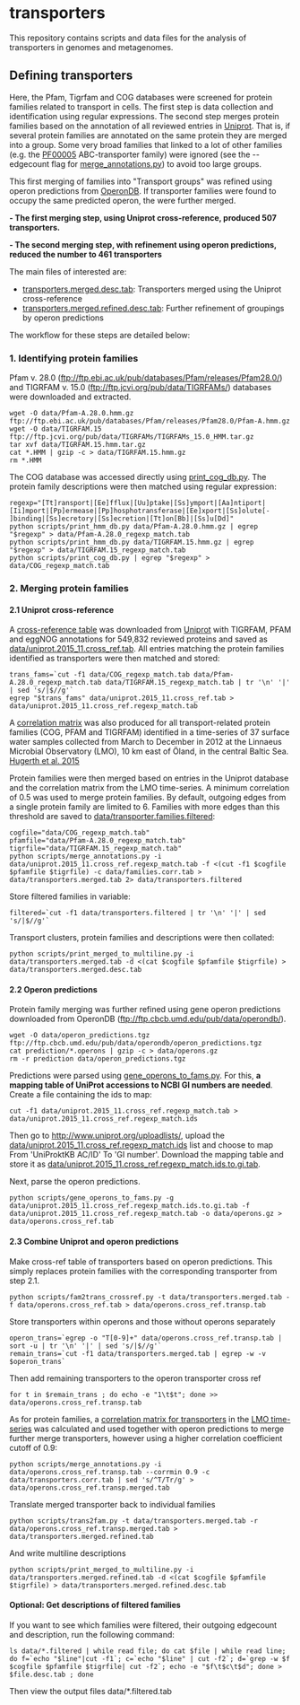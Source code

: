 # transporters
This repository contains scripts and data files for the analysis of transporters in genomes and metagenomes.

## Defining transporters
Here, the Pfam, Tigrfam and COG databases were screened for protein families related to transport in cells. 
The first step is data collection and identification using regular expressions. The second step merges protein families based on the annotation of
all reviewed entries in [Uniprot](http://www.uniprot.org). That is, if several protein families are annotated on the same protein they are merged into a group.
Some very broad families that linked to a lot of other families (e.g. the [PF00005](http://pfam.xfam.org/family/PF00005) ABC-transporter family) 
were ignored (see the --edgecount flag for [merge_annotations.py](scripts/merge_annotations.py)) to avoid too large groups.

This first merging of families into "Transport groups" was refined using operon predictions from [OperonDB](http://operondb.cbcb.umd.edu/cgi-bin/operondb/operons.cgi).
If transporter families were found to occupy the same predicted operon, the were further merged.

**- The first merging step, using Uniprot cross-reference, produced 507 transporters.**

**- The second merging step, with refinement using operon predictions, reduced the number to 461 transporters**

The main files of interested are:
* [transporters.merged.desc.tab](data/transporters.merged.desc.tab): Transporters merged using the Uniprot cross-reference
* [transporters.merged.refined.desc.tab](data/transporters.merged.refined.desc.tab): Further refinement of groupings by operon predictions

The workflow for these steps are detailed below:

### 1. Identifying protein families
Pfam v. 28.0 (ftp://ftp.ebi.ac.uk/pub/databases/Pfam/releases/Pfam28.0/) and TIGRFAM v. 15.0 (ftp://ftp.jcvi.org/pub/data/TIGRFAMs/)
databases were downloaded and extracted. 

    wget -O data/Pfam-A.28.0.hmm.gz ftp://ftp.ebi.ac.uk/pub/databases/Pfam/releases/Pfam28.0/Pfam-A.hmm.gz
    wget -O data/TIGRFAM.15 ftp://ftp.jcvi.org/pub/data/TIGRFAMs/TIGRFAMs_15.0_HMM.tar.gz
    tar xvf data/TIGRFAM.15.hmm.tar.gz
    cat *.HMM | gzip -c > data/TIGRFAM.15.hmm.gz
    rm *.HMM

The COG database was accessed directly using [print_cog_db.py](scripts/print_cog_db.py). The protein family descriptions were then matched using regular expression:

    regexp="[Tt]ransport|[Ee]fflux|[Uu]ptake|[Ss]ymport|[Aa]ntiport|[Ii]mport|[Pp]ermease|[Pp]hosphotransferase|[Ee]xport|[Ss]olute[- ]binding|[Ss]ecretory|[Ss]ecretion|[Tt]on[Bb]|[Ss]u[Dd]"
    python scripts/print_hmm_db.py data/Pfam-A.28.0.hmm.gz | egrep "$regexp" > data/Pfam-A.28.0_regexp_match.tab
    python scripts/print_hmm_db.py data/TIGRFAM.15.hmm.gz | egrep "$regexp" > data/TIGRFAM.15_regexp_match.tab
    python scripts/print_cog_db.py | egrep "$regexp" > data/COG_regexp_match.tab


### 2. Merging protein families
#### 2.1 Uniprot cross-reference
A [cross-reference table](http://www.uniprot.org/uniprot/?query=*&fil=reviewed%3Ayes) was downloaded from [Uniprot](http://www.uniprot.org/uniprot/?query=*&fil=reviewed%3Ayes) with TIGRFAM, PFAM and eggNOG annotations 
for 549,832 reviewed proteins and saved as [data/uniprot.2015_11.cross_ref.tab](data/uniprot.2015_11.cross_ref.tab). All entries matching the protein families
identified as transporters were then matched and stored:

    trans_fams=`cut -f1 data/COG_regexp_match.tab data/Pfam-A.28.0_regexp_match.tab data/TIGRFAM.15_regexp_match.tab | tr '\n' '|' | sed 's/|$//g'`
    egrep "$trans_fams" data/uniprot.2015_11.cross_ref.tab > data/uniprot.2015_11.cross_ref.regexp_match.tab

A [correlation matrix](data/families.corr.tab) was also produced for all transport-related protein families (COG, PFAM and TIGRFAM) identified in a time-series of 
37 surface water samples collected from March to December in 2012 at the Linnaeus Microbial Observatory (LMO), 10 km east of Öland, in the central Baltic Sea. [Hugerth et al. 2015](http://genomebiology.biomedcentral.com/articles/10.1186/s13059-015-0834-7)

Protein families were then merged based on entries in the Uniprot database and the correlation matrix from the LMO time-series. A minimum correlation of 0.5 was used to merge protein families. 
By default, outgoing edges from a single protein family are limited to 6. Families with more edges than this threshold are saved to [data/transporter.families.filtered](data/transporter.families.filtered):
    
    cogfile="data/COG_regexp_match.tab"
    pfamfile="data/Pfam-A.28.0_regexp_match.tab"
    tigrfile="data/TIGRFAM.15_regexp_match.tab"
    python scripts/merge_annotations.py -i data/uniprot.2015_11.cross_ref.regexp_match.tab -f <(cut -f1 $cogfile $pfamfile $tigrfile) -c data/families.corr.tab > data/transporters.merged.tab 2> data/transporters.filtered

Store filtered families in variable:

    filtered=`cut -f1 data/transporters.filtered | tr '\n' '|' | sed 's/|$//g'`

Transport clusters, protein families and descriptions were then collated:

    python scripts/print_merged_to_multiline.py -i data/transporters.merged.tab -d <(cat $cogfile $pfamfile $tigrfile) > data/transporters.merged.desc.tab

#### 2.2 Operon predictions
Protein family merging was further refined using gene operon predictions downloaded from OperonDB (ftp://ftp.cbcb.umd.edu/pub/data/operondb/).

    wget -O data/operon_predictions.tgz ftp://ftp.cbcb.umd.edu/pub/data/operondb/operon_predictions.tgz
    cat prediction/*.operons | gzip -c > data/operons.gz
    rm -r prediction data/operon_predictions.tgz

Predictions were parsed using [gene_operons_to_fams.py](scripts/gene_operons_to_fams.py). 
For this, **a mapping table of UniProt accessions to NCBI GI numbers are needed**. Create a file containing the ids to map:

    cut -f1 data/uniprot.2015_11.cross_ref.regexp_match.tab > data/uniprot.2015_11.cross_ref.regexp_match.ids

Then go to http://www.uniprot.org/uploadlists/, upload the [data/uniprot.2015_11.cross_ref.regexp_match.ids](data/uniprot.2015_11.cross_ref.regexp_match.ids) list and choose to map From 'UniProktKB AC/ID' To 'GI number'. Download the mapping table and store
it as [data/uniprot.2015_11.cross_ref.regexp_match.ids.to.gi.tab](data/uniprot.2015_11.cross_ref.regexp_match.ids.to.gi.tab).

Next, parse the operon predictions.

    python scripts/gene_operons_to_fams.py -g data/uniprot.2015_11.cross_ref.regexp_match.ids.to.gi.tab -f data/uniprot.2015_11.cross_ref.regexp_match.tab -o data/operons.gz > data/operons.cross_ref.tab

#### 2.3 Combine Uniprot and operon predictions
Make cross-ref table of transporters based on operon predictions. This simply replaces protein families with the corresponding transporter from step 2.1.

    python scripts/fam2trans_crossref.py -t data/transporters.merged.tab -f data/operons.cross_ref.tab > data/operons.cross_ref.transp.tab

Store transporters within operons and those without operons separately

    operon_trans=`egrep -o "T[0-9]+" data/operons.cross_ref.transp.tab | sort -u | tr '\n' '|' | sed 's/|$//g'`
    remain_trans=`cut -f1 data/transporters.merged.tab | egrep -w -v $operon_trans`

Then add remaining transporters to the operon transporter cross ref

    for t in $remain_trans ; do echo -e "1\t$t"; done >> data/operons.cross_ref.transp.tab

As for protein families, a [correlation matrix for transporters](data/transporters.corr.tab) in the [LMO time-series](http://genomebiology.biomedcentral.com/articles/10.1186/s13059-015-0834-7)
was calculated and used together with operon predictions to merge further merge transporters, however using a higher correlation coefficient cutoff of 0.9:

    python scripts/merge_annotations.py -i data/operons.cross_ref.transp.tab --corrmin 0.9 -c data/transporters.corr.tab | sed 's/^T/Tr/g' > data/operons.cross_ref.transp.merged.tab

Translate merged transporter back to individual families
    
    python scripts/trans2fam.py -t data/transporters.merged.tab -r data/operons.cross_ref.transp.merged.tab > data/transporters.merged.refined.tab

And write multiline descriptions

    python scripts/print_merged_to_multiline.py -i data/transporters.merged.refined.tab -d <(cat $cogfile $pfamfile $tigrfile) > data/transporters.merged.refined.desc.tab
    
#### Optional: Get descriptions of filtered families
If you want to see which families were filtered, their outgoing edgecount and description, run the following command:

    ls data/*.filtered | while read file; do cat $file | while read line; do f=`echo "$line"|cut -f1`; c=`echo "$line" | cut -f2`; d=`grep -w $f $cogfile $pfamfile $tigrfile| cut -f2`; echo -e "$f\t$c\t$d"; done > $file.desc.tab ; done

Then view the output files data/\*.filtered.tab
